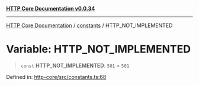 [**HTTP Core Documentation v0.0.34**](../../README.md)

***

[HTTP Core Documentation](../../modules.md) / [constants](../README.md) / HTTP\_NOT\_IMPLEMENTED

# Variable: HTTP\_NOT\_IMPLEMENTED

> `const` **HTTP\_NOT\_IMPLEMENTED**: `501` = `501`

Defined in: [http-core/src/constants.ts:68](https://github.com/stonemjs/http-core/blob/8d2f265873c2a6f093cdaa7580ed7328bd078613/src/constants.ts#L68)
